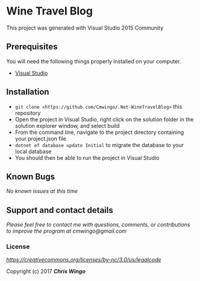 # Wine Travel Blog

This project was generated with Visual Studio 2015 Community

## Prerequisites

You will need the following things properly installed on your computer.

* [Visual Studio](https://www.visualstudio.com/downloads/)

## Installation

* `git clone <https://github.com/Cmwingo/.Net-WineTravelBlog>` this repository
* Open the project in Visual Studio, right click on the solution folder in the solution explorer window, and select build
* From the command line, navigate to the project directory containing your project.json file
* `dotnet ef database update Initial` to migrate the database to your local database
* You should then be able to run the project in Visual Studio

## Known Bugs

_No known issues at this time_

## Support and contact details

_Please feel free to contact me with questions, comments, or contributions to improve the program at cmwingo@gmail.com_

### License

*https://creativecommons.org/licenses/by-nc/3.0/us/legalcode*

Copyright (c) 2017 **_Chris Wingo_**
